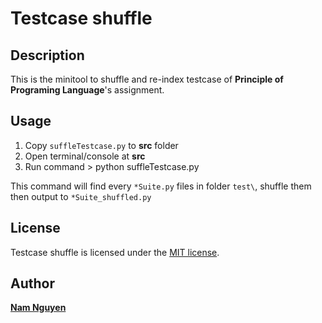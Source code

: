 # Testcase shuffle
## Description
This is the minitool to shuffle and re-index testcase of **Principle of Programing Language**'s assignment.

## Usage

 1. Copy `suffleTestcase.py` to **src** folder
 2. Open terminal/console at **src**
 3.  Run command
    > python suffleTestcase.py

This command will find every `*Suite.py` files in folder `test\`, shuffle them then output to `*Suite_shuffled.py`
## License

Testcase shuffle is licensed under the [MIT license](./LICENSE).

## Author
__[Nam Nguyen](https://www.facebook.com/namnngguyen)__
